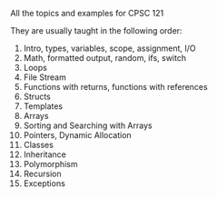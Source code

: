 All the topics and examples for CPSC 121

They are usually taught in the following order:

1. Intro, types, variables, scope, assignment, I/O
2. Math, formatted output, random, ifs, switch
3. Loops
4. File Stream
5. Functions with returns, functions with references
6. Structs
7. Templates
8. Arrays
9. Sorting and Searching with Arrays
10. Pointers, Dynamic Allocation
11. Classes
12. Inheritance
13. Polymorphism
14. Recursion
15. Exceptions
